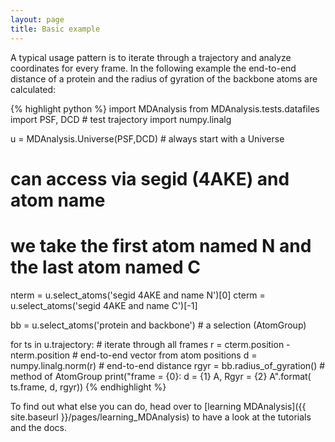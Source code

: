 ```yaml
---
layout: page
title: Basic example
---
```


A typical usage pattern is to iterate through a trajectory and analyze
coordinates for every frame. In the following example the end-to-end
distance of a protein and the radius of gyration of the backbone atoms
are calculated:

{% highlight python %}
import MDAnalysis
from MDAnalysis.tests.datafiles import PSF, DCD   # test trajectory
import numpy.linalg

u = MDAnalysis.Universe(PSF,DCD)  # always start with a Universe
# can access via segid (4AKE) and atom name
# we take the first atom named N and the last atom named C
nterm = u.select_atoms('segid 4AKE and name N')[0]
cterm = u.select_atoms('segid 4AKE and name C')[-1]

bb = u.select_atoms('protein and backbone')  # a selection (AtomGroup)

for ts in u.trajectory:     # iterate through all frames
    r = cterm.position - nterm.position # end-to-end vector from atom positions
    d = numpy.linalg.norm(r)  # end-to-end distance
    rgyr = bb.radius_of_gyration()  # method of AtomGroup
    print("frame = {0}: d = {1} A, Rgyr = {2} A".format(
          ts.frame, d, rgyr))
{% endhighlight %}

To find out what else you can do, head over to [learning
MDAnalysis]({{ site.baseurl }}/pages/learning_MDAnalysis) to have a look
at the tutorials and the docs.
